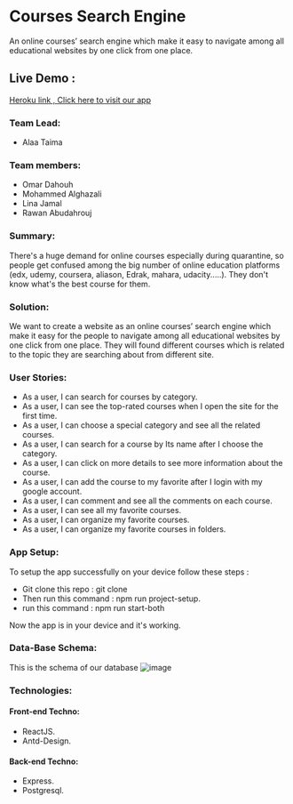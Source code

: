 # Courses Search Engine

An online courses’ search engine which make it easy to navigate among all educational websites by one click from one place.

## Live Demo :

[Heroku link , Click here to visit our app]()

### Team Lead:

- Alaa Taima

### Team members:

- Omar Dahouh
- Mohammed Alghazali
- Lina Jamal
- Rawan Abudahrouj

### Summary:

There's a huge demand for online courses especially during quarantine, so people get confused among the big number of online education platforms (edx, udemy, coursera, aliason, Edrak, mahara, udacity.....). They don't know what's the best course for them.

### Solution:

We want to create a website as an online courses’ search engine which make it easy for the people to navigate among all educational websites by one click from one place. They will found different courses which is related to the topic they are searching about from different site.

### User Stories:

- As a user, I can search for courses by category.
- As a user, I can see the top-rated courses when I open the site for the first time.
- As a user, I can choose a special category and see all the related courses.
- As a user, I can search for a course by Its name after I choose the category.
- As a user, I can click on more details to see more information about the course.
- As a user, I can add the course to my favorite after I login with my google account.
- As a user, I can comment and see all the comments on each course.
- As a user, I can see all my favorite courses.
- As a user, I can organize my favorite courses.
- As a user, I can organize my favorite courses in folders.

### App Setup:

To setup the app successfully on your device follow these steps :

- Git clone this repo : git clone
- Then run this command : npm run project-setup.
- run this command : npm run start-both

Now the app is in your device and it's working.

### Data-Base Schema:

This is the schema of our database
![image](https://user-images.githubusercontent.com/41539949/84891240-3e071c80-b0a4-11ea-9b21-140fb6050add.png)

### Technologies:

#### Front-end Techno:

- ReactJS.
- Antd-Design.

#### Back-end Techno:

- Express.
- Postgresql.
